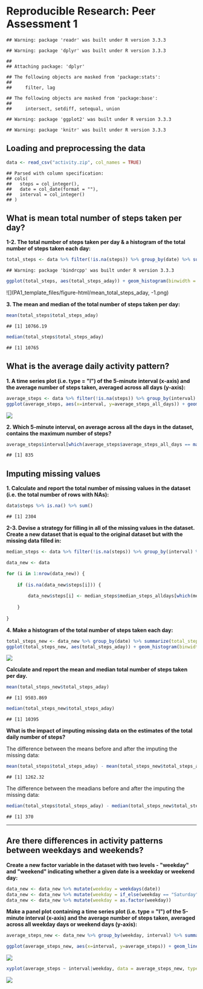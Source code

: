 # Reproducible Research: Peer Assessment 1



```
## Warning: package 'readr' was built under R version 3.3.3
```

```
## Warning: package 'dplyr' was built under R version 3.3.3
```

```
## 
## Attaching package: 'dplyr'
```

```
## The following objects are masked from 'package:stats':
## 
##     filter, lag
```

```
## The following objects are masked from 'package:base':
## 
##     intersect, setdiff, setequal, union
```

```
## Warning: package 'ggplot2' was built under R version 3.3.3
```

```
## Warning: package 'knitr' was built under R version 3.3.3
```


## Loading and preprocessing the data


```r
data <- read_csv("activity.zip", col_names = TRUE)
```

```
## Parsed with column specification:
## cols(
##   steps = col_integer(),
##   date = col_date(format = ""),
##   interval = col_integer()
## )
```


## What is mean total number of steps taken per day?

**1-2. The total number of steps taken per day & a histogram of the total number of steps taken each day:**

```r
total_steps <- data %>% filter(!is.na(steps)) %>% group_by(date) %>% summarize(total_steps_aday = sum(steps))
```

```
## Warning: package 'bindrcpp' was built under R version 3.3.3
```

```r
ggplot(total_steps, aes(total_steps_aday)) + geom_histogram(binwidth = 2000)
```

![](PA1_template_files/figure-html/mean_total_steps_aday, -1.png)<!-- -->

**3. The mean and median of the total number of steps taken per day:**

```r
mean(total_steps$total_steps_aday)
```

```
## [1] 10766.19
```

```r
median(total_steps$total_steps_aday)
```

```
## [1] 10765
```


## What is the average daily activity pattern?

**1. A time series plot (i.e. type = "l") of the 5-minute interval (x-axis) and the average number of steps taken, averaged across all days (y-axis):**  


```r
average_steps <- data %>% filter(!is.na(steps)) %>% group_by(interval) %>% summarise(average_steps_all_days = mean(steps))
ggplot(average_steps, aes(x=interval, y=average_steps_all_days)) + geom_line()
```

![](PA1_template_files/figure-html/unnamed-chunk-1-1.png)<!-- -->

**2. Which 5-minute interval, on average across all the days in the dataset, contains the maximum number of steps?**


```r
average_steps$interval[which(average_steps$average_steps_all_days == max(average_steps$average_steps_all_days))]
```

```
## [1] 835
```


## Imputing missing values

**1. Calculate and report the total number of missing values in the dataset (i.e. the total number of rows with NAs):**  


```r
data$steps %>% is.na() %>% sum()
```

```
## [1] 2304
```


**2-3. Devise a strategy for filling in all of the missing values in the dataset. Create a new dataset that is equal to the original dataset but with the missing data filled in:**    



```r
median_steps <- data %>% filter(!is.na(steps)) %>% group_by(interval) %>% summarise(median_steps_alldays = median(steps))

data_new <- data

for (i in 1:nrow(data_new)) {
    
    if (is.na(data_new$steps[i])) {
        
        data_new$steps[i] <- median_steps$median_steps_alldays[which(median_steps$interval == data_new$interval[i])]
    
    }
    
}
```



**4. Make a histogram of the total number of steps taken each day:**  


```r
total_steps_new <- data_new %>% group_by(date) %>% summarize(total_steps_aday = sum(steps))
ggplot(total_steps_new, aes(total_steps_aday)) + geom_histogram(binwidth = 2000)
```

![](PA1_template_files/figure-html/unnamed-chunk-5-1.png)<!-- -->

**Calculate and report the mean and median total number of steps taken per day.**   



```r
mean(total_steps_new$total_steps_aday)
```

```
## [1] 9503.869
```

```r
median(total_steps_new$total_steps_aday)
```

```
## [1] 10395
```

**What is the impact of imputing missing data on the estimates of the total daily number of steps?**  

The difference between the means before and after the imputing the missing data:  

```r
mean(total_steps$total_steps_aday) - mean(total_steps_new$total_steps_aday)
```

```
## [1] 1262.32
```

The difference between the meadians before and after the imputing the missing data:  

```r
median(total_steps$total_steps_aday) - median(total_steps_new$total_steps_aday)
```

```
## [1] 370
```

***
## Are there differences in activity patterns between weekdays and weekends?

**Create a new factor variable in the dataset with two levels - "weekday" and "weekend" indicating whether a given date is a weekday or weekend day:**    


```r
data_new <- data_new %>% mutate(weekday = weekdays(date)) 
data_new <- data_new %>% mutate(weekday = if_else(weekday == "Saturday" | weekday == "Sunday", "Weekend", "Weekday")) 
data_new <- data_new %>% mutate(weekday = as.factor(weekday))
```


**Make a panel plot containing a time series plot (i.e. type = "l") of the 5-minute interval (x-axis) and the average number of steps taken, averaged across all weekday days or weekend days (y-axis):**  


```r
average_steps_new <- data_new %>% group_by(weekday, interval) %>% summarise(average_steps = mean(steps))

ggplot(average_steps_new, aes(x=interval, y=average_steps)) + geom_line() + facet_grid(weekday ~ .) 
```

![](PA1_template_files/figure-html/unnamed-chunk-10-1.png)<!-- -->

```r
xyplot(average_steps ~ interval|weekday, data = average_steps_new, type = "l", layout = c(1,2))
```

![](PA1_template_files/figure-html/unnamed-chunk-10-2.png)<!-- -->
















